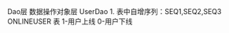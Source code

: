 Dao层 数据操作对象层
    UserDao
        1.
    表中自增序列：SEQ1,SEQ2,SEQ3
    ONLINEUSER 表
        1-用户上线
        0-用户下线